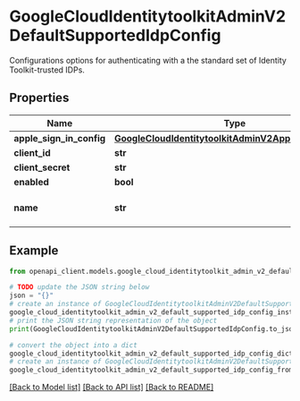 # GoogleCloudIdentitytoolkitAdminV2DefaultSupportedIdpConfig

Configurations options for authenticating with a the standard set of Identity Toolkit-trusted IDPs.

## Properties

Name | Type | Description | Notes
------------ | ------------- | ------------- | -------------
**apple_sign_in_config** | [**GoogleCloudIdentitytoolkitAdminV2AppleSignInConfig**](GoogleCloudIdentitytoolkitAdminV2AppleSignInConfig.md) |  | [optional] 
**client_id** | **str** | OAuth client ID. | [optional] 
**client_secret** | **str** | OAuth client secret. | [optional] 
**enabled** | **bool** | True if allows the user to sign in with the provider. | [optional] 
**name** | **str** | The name of the DefaultSupportedIdpConfig resource, for example: \&quot;projects/my-awesome-project/defaultSupportedIdpConfigs/google.com\&quot; | [optional] 

## Example

```python
from openapi_client.models.google_cloud_identitytoolkit_admin_v2_default_supported_idp_config import GoogleCloudIdentitytoolkitAdminV2DefaultSupportedIdpConfig

# TODO update the JSON string below
json = "{}"
# create an instance of GoogleCloudIdentitytoolkitAdminV2DefaultSupportedIdpConfig from a JSON string
google_cloud_identitytoolkit_admin_v2_default_supported_idp_config_instance = GoogleCloudIdentitytoolkitAdminV2DefaultSupportedIdpConfig.from_json(json)
# print the JSON string representation of the object
print(GoogleCloudIdentitytoolkitAdminV2DefaultSupportedIdpConfig.to_json())

# convert the object into a dict
google_cloud_identitytoolkit_admin_v2_default_supported_idp_config_dict = google_cloud_identitytoolkit_admin_v2_default_supported_idp_config_instance.to_dict()
# create an instance of GoogleCloudIdentitytoolkitAdminV2DefaultSupportedIdpConfig from a dict
google_cloud_identitytoolkit_admin_v2_default_supported_idp_config_from_dict = GoogleCloudIdentitytoolkitAdminV2DefaultSupportedIdpConfig.from_dict(google_cloud_identitytoolkit_admin_v2_default_supported_idp_config_dict)
```
[[Back to Model list]](../README.md#documentation-for-models) [[Back to API list]](../README.md#documentation-for-api-endpoints) [[Back to README]](../README.md)


